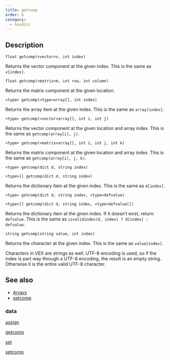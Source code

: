```yaml
---
title: getcomp
order: 6
category:
  - houdini
---
```


## Description

`float getcomp(<vector>v, int index)`

Returns the vector component at the given index. This is the same as
`v[index]`.

`float getcomp(<matrix>m, int row, int column)`

Returns the matrix component at the given location.

`<type> getcomp(<type>array[], int index)`

Returns the array item at the given index. This is the same as `array[index]`.

`<type> getcomp(<vector>array[], int i, int j)`

Returns the vector component at the given location and array index. This is
the same as `getcomp(array[i], j)`.

`<type> getcomp(<matrix>array[], int i, int j, int k)`

Returns the matrix component at the given location and array index. This is
the same as `getcomp(array[i], j, k)`.

`<type> getcomp(dict d, string index)`

`<type>[] getcomp(dict d, string index)`

Returns the dictionary item at the given index. This is the same as
`d[index]`.

`<type> getcomp(dict d, string index, <type>defvalue)`

`<type>[] getcomp(dict d, string index, <type>defvalue[])`

Returns the dictionary item at the given index. If it doesn’t exist, return
`defvalue`. This is the same as `isvalidindex(d, index) ? d[index] : defvalue`.

`string getcomp(string value, int index)`

Returns the _character_ at the given index. This is the same as
`value[index]`.

Characters in VEX are strings as well. UTF-8 encoding is used, so if the index
is part way through a UTF-8 encoding, the result is an empty string. Otherwise
it is the entire valid UTF-8 character.

## See also

- [Arrays](../arrays.html)
- [setcomp](setcomp.html)

### data

[assign](assign.html)

[getcomp](getcomp.html)

[set](set.html)

[setcomp](setcomp.html)
